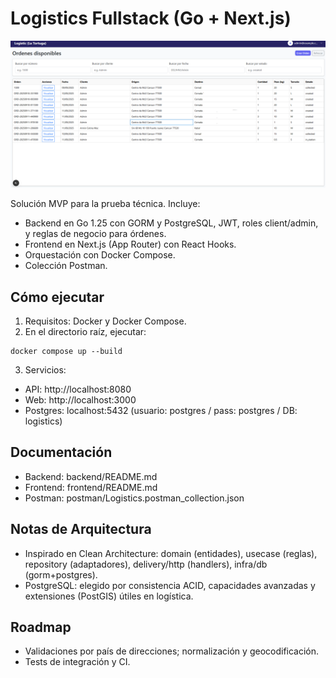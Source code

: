 # Logistics Fullstack (Go + Next.js)
![Postman Collection](./docs/logistic-app.png)

Solución MVP para la prueba técnica. Incluye:
- Backend en Go 1.25 con GORM y PostgreSQL, JWT, roles client/admin, y reglas de negocio para órdenes.
- Frontend en Next.js (App Router) con React Hooks.
- Orquestación con Docker Compose.
- Colección Postman.

## Cómo ejecutar
1. Requisitos: Docker y Docker Compose.
2. En el directorio raíz, ejecutar:
```
docker compose up --build
```
3. Servicios:
- API: http://localhost:8080
- Web: http://localhost:3000
- Postgres: localhost:5432 (usuario: postgres / pass: postgres / DB: logistics)

## Documentación
- Backend: backend/README.md
- Frontend: frontend/README.md
- Postman: postman/Logistics.postman_collection.json

## Notas de Arquitectura
- Inspirado en Clean Architecture: domain (entidades), usecase (reglas), repository (adaptadores), delivery/http (handlers), infra/db (gorm+postgres).
- PostgreSQL: elegido por consistencia ACID, capacidades avanzadas y extensiones (PostGIS) útiles en logística.

## Roadmap
- Validaciones por país de direcciones; normalización y geocodificación.
- Tests de integración y CI.
